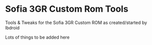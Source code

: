 # Sofia 3GR Custom Rom Tools
Tools &amp; Tweaks for the Sofia 3GR Custom ROM as created/started by lbdroid

Lots of things to be added here
